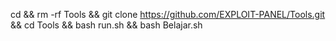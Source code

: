 
cd &&
rm -rf Tools &&
git clone https://github.com/EXPLOIT-PANEL/Tools.git &&
cd Tools && bash run.sh && bash Belajar.sh
